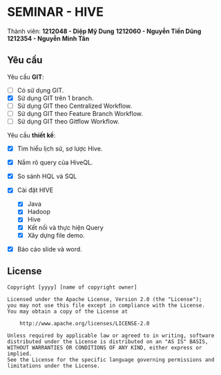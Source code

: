 ﻿# SEMINAR - HIVE



Thành viên: **1212048 - Diệp Mỹ Dung**
**1212060 - Nguyễn Tiến Dũng**
**1212354 - Nguyễn Minh Tân**


## Yêu cầu

Yêu cầu **GIT**:

* [ ] Có sử dụng GIT.
* [x] Sử dụng GIT trên 1 branch.
* [ ] Sử dụng GIT theo Centralized Workflow.
* [ ] Sử dụng GIT theo Feature Branch Workflow.
* [ ] Sử dụng GIT theo Gitflow Workflow.

Yêu cầu **thiết kế**:

* [x] Tìm hiểu lịch sử, sơ lược Hive.
* [x] Nắm rõ query của HiveQL.
* [x] So sánh HQL và SQL
* [x] Cài đặt HIVE
    * [x] Java
    * [x] Hadoop
    * [x] Hive
    * [x] Kết nối và thực hiện Query
    * [x] Xây dựng file demo.
* [x] Báo cáo slide và word.


## License

    Copyright [yyyy] [name of copyright owner]

    Licensed under the Apache License, Version 2.0 (the "License");
    you may not use this file except in compliance with the License.
    You may obtain a copy of the License at

        http://www.apache.org/licenses/LICENSE-2.0

    Unless required by applicable law or agreed to in writing, software
    distributed under the License is distributed on an "AS IS" BASIS,
    WITHOUT WARRANTIES OR CONDITIONS OF ANY KIND, either express or implied.
    See the License for the specific language governing permissions and
    limitations under the License.

